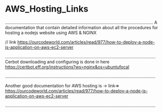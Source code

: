 # AWS_Hosting_Links
 
.........................................................................................................................
A documentation that contain detailed information about all the procedures for hosting a nodejs website using AWS & NGINX

// link 
https://ourcodeworld.com/articles/read/977/how-to-deploy-a-node-js-application-on-aws-ec2-server

...........................................................................................................................
Cerbot downloading and configuring is done in here
https://certbot.eff.org/instructions?ws=nginx&os=ubuntufocal

...........................................................................................................................

Another good documentation for AWS hosting is ->
link=>  https://ourcodeworld.com/articles/read/977/how-to-deploy-a-node-js-application-on-aws-ec2-server

...........................................................................................................................
